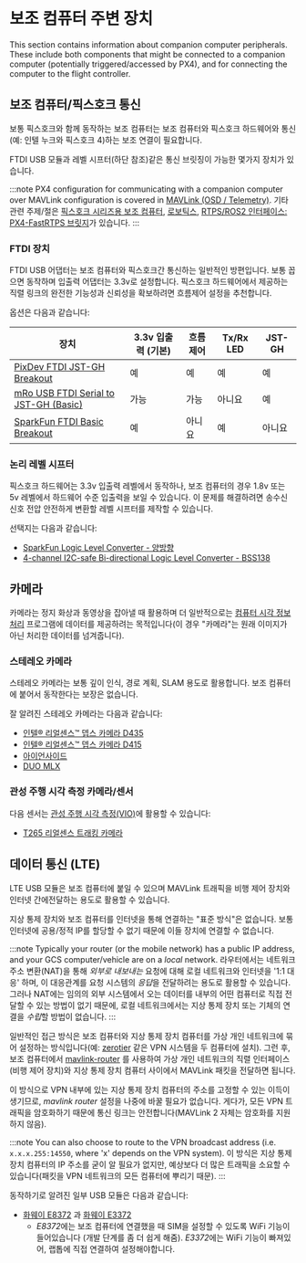 # 보조 컴퓨터 주변 장치

This section contains information about companion computer peripherals. These include both components that might be connected to a companion computer (potentially triggered/accessed by PX4), and for connecting the computer to the flight controller.

## 보조 컴퓨터/픽스호크 통신

보통 픽스호크와 함께 동작하는 보조 컴퓨터는 보조 컴퓨터와 픽스호크 하드웨어와 통신(예: 인텔 누크와 픽스호크 4)하는 보조 연결이 필요합니다.

FTDI USB 모듈과 레벨 시프터(하단 참조)같은 통신 브릿징이 가능한 몇가지 장치가 있습니다.

:::note PX4 configuration for communicating with a companion computer over MAVLink configuration is covered in [MAVLink \(OSD / Telemetry\)](../peripherals/mavlink_peripherals.md#example). 기타 관련 주제/절은 [픽스호크 시리즈용 보조 컴퓨터](../companion_computer/pixhawk_companion.md), [로보틱스](../robotics/README.md), [RTPS/ROS2 인터페이스: PX4-FastRTPS 브릿지](../middleware/micrortps.md)가 있습니다.
:::

### FTDI 장치

FTDI USB 어댑터는 보조 컴퓨터와 픽스호크간 통신하는 일반적인 방편입니다. 보통 꼽으면 동작하며 입출력 어댑터는 3.3v로 설정합니다. 픽스호크 하드웨어에서 제공하는 직렬 링크의 완전한 기능성과 신뢰성을 확보하려면 흐름제어 설정을 추천합니다.

옵션은 다음과 같습니다:

| 장치                                                                                                                      | 3.3v 입출력 (기본) | 흐름 제어 | Tx/Rx LED | JST-GH |
| ----------------------------------------------------------------------------------------------------------------------- | ------------- | ----- | --------- | ------ |
| [PixDev FTDI JST-GH Breakout](https://pixdev.myshopify.com/products/ftdi-breakout-jst-gh)                               | 예             | 예     | 예         | 예      |
| [mRo USB FTDI Serial to JST-GH (Basic)](https://store.mrobotics.io/USB-FTDI-Serial-to-JST-GH-p/mro-ftdi-jstgh01-mr.htm) | 가능            | 가능    | 아니요       | 예      |
| [SparkFun FTDI Basic Breakout](https://www.sparkfun.com/products/9873)                                                  | 예             | 아니요   | 예         | 아니요    |

### 논리 레벨 시프터

픽스호크 하드웨어는 3.3v 입출력 레벨에서 동작하나, 보조 컴퓨터의 경우 1.8v 또는 5v 레벨에서 하드웨어 수준 입출력을 보일 수 있습니다. 이 문제를 해결하려면 송수신 신호 전압 안전하게 변환할 레벨 시프터를 제작할 수 있습니다.

선택지는 다음과 같습니다:

- [SparkFun Logic Level Converter - 양방향](https://www.sparkfun.com/products/12009)
- [4-channel I2C-safe Bi-directional Logic Level Converter - BSS138](https://www.adafruit.com/product/757)

## 카메라

카메라는 정지 화상과 동영상을 잡아낼 때 활용하며 더 일반적으로는 [컴퓨터 시각 정보 처리](../computer_vision/README.md) 프로그램에 데이터를 제공하려는 목적입니다(이 경우 "카메라"는 원래 이미지가 아닌 처리한 데이터를 넘겨줍니다).

### 스테레오 카메라

스테레오 카메라는 보통 깊이 인식, 경로 계획, SLAM 용도로 활용합니다. 보조 컴퓨터에 붙어서 동작한다는 보장은 없습니다.

잘 알려진 스테레오 카메라는 다음과 같습니다:

- [인텔® 리얼센스™ 뎁스 카메라 D435](https://click.intel.com/intelr-realsensetm-depth-camera-d435.html)
- [인텔® 리얼센스™ 뎁스 카메라 D415](https://click.intel.com/intelr-realsensetm-depth-camera-d415.html)
- [아이언사이드](https://www.perceptin.io/products)
- [DUO MLX](https://duo3d.com/product/duo-minilx-lv1) <!-- note, timeout on link 18Nov2019 -->

### 관성 주행 시각 측정 카메라/센서

다음 센서는 [관성 주행 시각 측정(VIO)](../computer_vision/visual_inertial_odometry.md)에 활용할 수 있습니다:

- [T265 리얼센스 트래킹 카메라](../peripherals/camera_t265_vio.md)

<span id="data_telephony"></span>

## 데이터 통신 (LTE)

LTE USB 모듈은 보조 컴퓨터에 붙일 수 있으며 MAVLink 트래픽을 비행 제어 장치와 인터넷 간에전달하는 용도로 활용할 수 있습니다.

지상 통제 장치와 보조 컴퓨터를 인터넷을 통해 연결하는 "표준 방식"은 없습니다. 보통 인터넷에 공용/정적 IP를 할당할 수 없기 때문에 이들 장치에 연결할 수 없습니다.

:::note
Typically your router (or the mobile network) has a public IP address, and your GCS computer/vehicle are on a *local* network. 라우터에서는 네트워크 주소 변환(NAT)을 통해 *외부로 내보내는* 요청에 대해 로컬 네트워크와 인터넷을 '1:1 대응' 하며, 이 대응관계를 요청 시스템의 *응답*을 전달하려는 용도로 활용할 수 있습니다. 그러나 NAT에는 임의의 외부 시스템에서 오는 데이터를 내부의 어떤 컴퓨터로 직접 전달할 수 있는 방법이 없기 때문에, 로컬 네트워크에서는 지상 통제 장치 또는 기체의 연결을 *수립*할 방법이 없습니다.
:::

일반적인 접근 방식은 보조 컴퓨터와 지상 통제 장치 컴퓨터를 가상 개인 네트워크에 묶어 설정하는 방식입니다(예: [zerotier](https://www.zerotier.com/) 같은 VPN 시스템을 두 컴퓨터에 설치). 그런 후, 보조 컴퓨터에서 [mavlink-router](https://github.com/intel/mavlink-router) 를 사용하여 가상 개인 네트워크의 직렬 인터페이스(비행 제어 장치)와 지상 통제 장치 컴퓨터 사이에서 MAVLink 패킷을 전달하면 됩니다.

이 방식으로 VPN 내부에 있는 지상 통제 장치 컴퓨터의 주소를 고정할 수 있는 이득이 생기므로, *mavlink router* 설정을 나중에 바꿀 필요가 없습니다. 게다가, 모든 VPN 트래픽을 암호화하기 때문에 통신 링크는 안전합니다(MAVLink 2 자체는 암호화를 지원하지 않음).

:::note
You can also choose to route to the VPN broadcast address (i.e. `x.x.x.255:14550`, where 'x' depends on the VPN system). 이 방식은 지상 통제 장치 컴퓨터의 IP 주소를 굳이 알 필요가 없지만, 예상보다 더 많은 트래픽을 소요할 수 있습니다(패킷을 VPN 네트워크의 모든 컴퓨터에 뿌리기 때문).
:::

동작하기로 알려진 일부 USB 모듈은 다음과 같습니다:

- [화웨이 E8372](https://consumer.huawei.com/en/mobile-broadband/e8372/) 과 [화웨이 E3372](https://consumer.huawei.com/en/mobile-broadband/e3372/) 
  - *E8372*에는 보조 컴퓨터에 연결했을 때 SIM을 설정할 수 있도록 WiFi 기능이 들어있습니다 (개발 단계를 좀 더 쉽게 해줌). *E3372*에는 WiFi 기능이 빠져있어, 랩톱에 직접 연결하여 설정해야합니다.